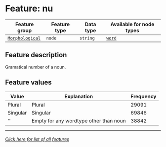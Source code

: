 # Feature: nu

Feature group |Feature type | Data type | Available for node types
---  | --- | --- | ---
[`Morphological`](home.md#morphological-features) | `node` | `string`  | [`word`](wordnodefeatures.md#readme)

## Feature description

Gramatical number of a noun.

## Feature values 

Value | Explanation | Frequency
--- | --- | ---
Plural | Plural | 29091
Singular | Singular | 69846
'' | Empty for any wordtype other than noun | 38842

---
###### [Click here for list of all features](home.md#readme)
